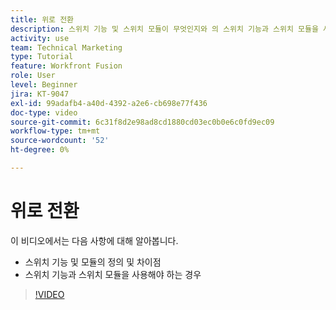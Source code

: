 ```yaml
---
title: 위로 전환
description: 스위치 기능 및 스위치 모듈이 무엇인지와 의 스위치 기능과 스위치 모듈을 사용할 시기에 대해 알아봅니다. [!DNL Adobe Workfront Fusion].
activity: use
team: Technical Marketing
type: Tutorial
feature: Workfront Fusion
role: User
level: Beginner
jira: KT-9047
exl-id: 99adafb4-a40d-4392-a2e6-cb698e77f436
doc-type: video
source-git-commit: 6c31f8d2e98ad8cd1880cd03ec0b0e6c0fd9ec09
workflow-type: tm+mt
source-wordcount: '52'
ht-degree: 0%

---
```


# 위로 전환

이 비디오에서는 다음 사항에 대해 알아봅니다.

* 스위치 기능 및 모듈의 정의 및 차이점
* 스위치 기능과 스위치 모듈을 사용해야 하는 경우

>[!VIDEO](https://video.tv.adobe.com/v/335288/?quality=12&learn=on)
